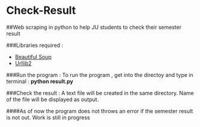 # Check-Result
##Web scraping in python to help JU students to check their semester result

###Libraries required :
* [Beautiful Soup](https://www.crummy.com/software/BeautifulSoup/bs4/doc/)
* [Urllib2](https://docs.python.org/2/library/urllib2.html)

###Run the program :
To run the program , get into the directoy and type in terminal : 
<b>python result.py</b>

###Check the result :
A text file will be created in the same directory. Name of the file will be displayed as output.

####As of now the program does not throws an error if the semester result is not out. Work is still in progress
